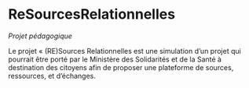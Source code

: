 # ReSourcesRelationnelles
*Projet pédagogique*

Le projet « (RE)Sources Relationnelles est une simulation d’un projet qui pourrait être porté par le Ministère des Solidarités et de la Santé à destination des citoyens afin de proposer une plateforme de sources, ressources, et d’échanges. 
